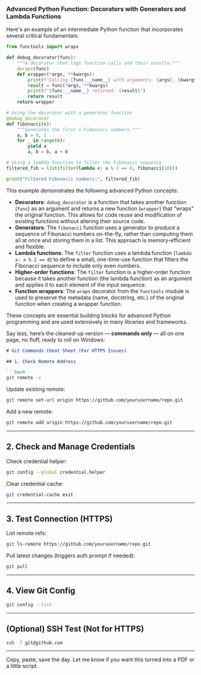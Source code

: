 ### Advanced Python Function: Decorators with Generators and Lambda Functions
Here's an example of an intermediate Python function that incorporates several critical fundamentals:
```python
from functools import wraps

def debug_decorator(func):
    """A decorator that logs function calls and their results."""
    @wraps(func)
    def wrapper(*args, **kwargs):
        print(f"Calling {func.__name__} with arguments: {args}, {kwargs}")
        result = func(*args, **kwargs)
        print(f"{func.__name__} returned: {result}")
        return result
    return wrapper

# Using the decorator with a generator function
@debug_decorator
def fibonacci(n):
    """Generates the first n Fibonacci numbers."""
    a, b = 0, 1
    for _ in range(n):
        yield a
        a, b = b, a + b

# Using a lambda function to filter the Fibonacci sequence
filtered_fib = list(filter(lambda x: x % 2 == 0, fibonacci(10)))

print("Filtered Fibonacci numbers:", filtered_fib)
```
This example demonstrates the following advanced Python concepts:

*   **Decorators**: `debug_decorator` is a function that takes another function (`func`) as an argument and returns a new function (`wrapper`) that "wraps" the original function. This allows for code reuse and modification of existing functions without altering their source code.
*   **Generators**: The `fibonacci` function uses a generator to produce a sequence of Fibonacci numbers on-the-fly, rather than computing them all at once and storing them in a list. This approach is memory-efficient and flexible.
*   **Lambda functions**: The `filter` function uses a lambda function (`lambda x: x % 2 == 0`) to define a small, one-time-use function that filters the Fibonacci sequence to include only even numbers.
*   **Higher-order functions**: The `filter` function is a higher-order function because it takes another function (the lambda function) as an argument and applies it to each element of the input sequence.
*   **Function wrappers**: The `wraps` decorator from the `functools` module is used to preserve the metadata (name, docstring, etc.) of the original function when creating a wrapper function.

These concepts are essential building blocks for advanced Python programming and are used extensively in many libraries and frameworks.







Say less, here’s the cleaned-up version — **commands only** — all on one page, no fluff, ready to roll on Windows:

````markdown
# Git Commands Cheat Sheet (For HTTPS Issues)

## 1. Check Remote Address

```bash
git remote -v
````

Update existing remote:

```bash
git remote set-url origin https://github.com/yourusername/repo.git
```

Add a new remote:

```bash
git remote add origin https://github.com/yourusername/repo.git
```

---

## 2. Check and Manage Credentials

Check credential helper:

```bash
git config --global credential.helper
```

Clear credential cache:

```bash
git credential-cache exit
```

---

## 3. Test Connection (HTTPS)

List remote refs:

```bash
git ls-remote https://github.com/yourusername/repo.git
```

Pull latest changes (triggers auth prompt if needed):

```bash
git pull
```

---

## 4. View Git Config

```bash
git config --list
```

---

## (Optional) SSH Test (Not for HTTPS)

```bash
ssh -T git@github.com
```

---

Copy, paste, save the day. Let me know if you want this turned into a PDF or a little script.
